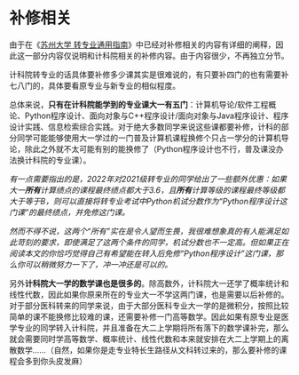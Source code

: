 # 补修相关

由于在《[苏州大学 转专业通用指南](https://gaoge011022.gitbook.io/suda-major-change-guide-universal/)》中已经对补修相关的内容有详细的阐释，因此这一部分内容仅说明和计科院相关的补修内容。由于内容很少，不再独立分节。

计科院转专业的话具体要补修多少课其实是很难说的，有只要补四门的也有需要补七八门的，具体要看原专业与新专业的相似程度。

总体来说，**只有在计科院能学到的专业课大一有五门**：计算机导论/软件工程概论、Python程序设计、面向对象与C++程序设计/面向对象与Java程序设计、程序设计实践、信息检索综合实践。对于绝大多数同学来说这些课都要补修，计科的部分同学可能能够使用大一学过的一门普及计算机课程换修个只占一学分的计算机导论，除此之外就不太可能有别的能换修了（Python程序设计也不行，普及课没办法换计科院的专业课）。

*有一点需要指出的是，2022年对2021级转专业的同学给出了一些额外优惠：如果大一**所有**计算绩点的课程最终绩点都大于3.6，且**所有**计算等级的课程最终等级都大于等于B，则可以直接将转专业考试中Python机试分数作为“Python程序设计这门课”的最终绩点，并免修这门课。*

*然而不得不说，这两个“所有”实在是令人望而生畏，我很难想象真的有人能满足如此苛刻的要求，即使满足了这两个条件的同学，机试分数也不一定高。但如果正在阅读本文的你恰巧觉得自己有希望能在转入后免修“Python程序设计”这门课，那么你可以稍微努力一下了，冲一冲还是可以的。*

另外**计科院大一学的数学课也是很多的**。除高数外，计科院大一还学了概率统计和线性代数，因此如果你原来所在的专业大一不学这两门课，也是需要以后补修的。对于部分医科转来的同学来说，由于大部分医科专业大一学的是微积分，按照比较简单的课不能换修比较难的课，还需要补修一门高等数学。因此如果有原专业是医学专业的同学转入计科院，并且准备在大二上学期将所有落下的数学课补完，那么就会需要同时学高等数学、概率统计、线性代数和本来就安排在大二上学期上的离散数学……（自然，如果你是走专业特长生路径从文科转过来的，那么要补修的课程会多到你头皮发麻）